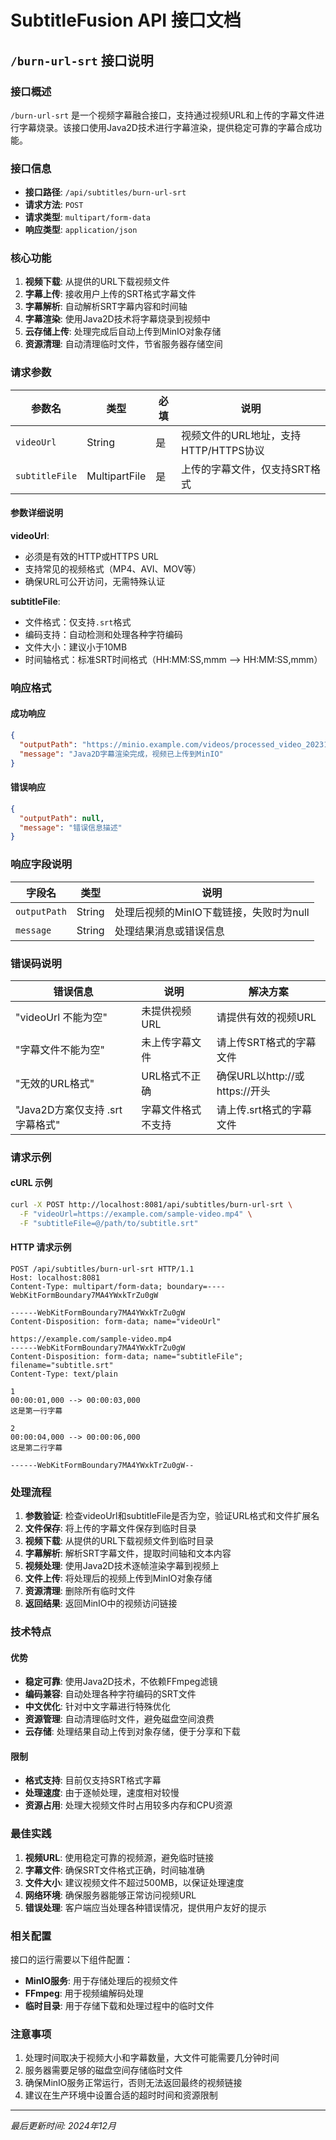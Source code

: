 # SubtitleFusion API 接口文档

## `/burn-url-srt` 接口说明

### 接口概述

`/burn-url-srt` 是一个视频字幕融合接口，支持通过视频URL和上传的字幕文件进行字幕烧录。该接口使用Java2D技术进行字幕渲染，提供稳定可靠的字幕合成功能。

### 接口信息

- **接口路径**: `/api/subtitles/burn-url-srt`
- **请求方法**: `POST`
- **请求类型**: `multipart/form-data`
- **响应类型**: `application/json`

### 核心功能

1. **视频下载**: 从提供的URL下载视频文件
2. **字幕上传**: 接收用户上传的SRT格式字幕文件
3. **字幕解析**: 自动解析SRT字幕内容和时间轴
4. **字幕渲染**: 使用Java2D技术将字幕烧录到视频中
5. **云存储上传**: 处理完成后自动上传到MinIO对象存储
6. **资源清理**: 自动清理临时文件，节省服务器存储空间

### 请求参数

| 参数名 | 类型 | 必填 | 说明 |
|--------|------|------|------|
| `videoUrl` | String | 是 | 视频文件的URL地址，支持HTTP/HTTPS协议 |
| `subtitleFile` | MultipartFile | 是 | 上传的字幕文件，仅支持SRT格式 |

#### 参数详细说明

**videoUrl**:
- 必须是有效的HTTP或HTTPS URL
- 支持常见的视频格式（MP4、AVI、MOV等）
- 确保URL可公开访问，无需特殊认证

**subtitleFile**:
- 文件格式：仅支持`.srt`格式
- 编码支持：自动检测和处理各种字符编码
- 文件大小：建议小于10MB
- 时间轴格式：标准SRT时间格式（HH:MM:SS,mmm --> HH:MM:SS,mmm）

### 响应格式

#### 成功响应

```json
{
  "outputPath": "https://minio.example.com/videos/processed_video_20231201_123456.mp4",
  "message": "Java2D字幕渲染完成，视频已上传到MinIO"
}
```

#### 错误响应

```json
{
  "outputPath": null,
  "message": "错误信息描述"
}
```

### 响应字段说明

| 字段名 | 类型 | 说明 |
|--------|------|------|
| `outputPath` | String | 处理后视频的MinIO下载链接，失败时为null |
| `message` | String | 处理结果消息或错误信息 |

### 错误码说明

| 错误信息 | 说明 | 解决方案 |
|----------|------|----------|
| "videoUrl 不能为空" | 未提供视频URL | 请提供有效的视频URL |
| "字幕文件不能为空" | 未上传字幕文件 | 请上传SRT格式的字幕文件 |
| "无效的URL格式" | URL格式不正确 | 确保URL以http://或https://开头 |
| "Java2D方案仅支持 .srt 字幕格式" | 字幕文件格式不支持 | 请上传.srt格式的字幕文件 |

### 请求示例

#### cURL 示例

```bash
curl -X POST http://localhost:8081/api/subtitles/burn-url-srt \
  -F "videoUrl=https://example.com/sample-video.mp4" \
  -F "subtitleFile=@/path/to/subtitle.srt"
```

#### HTTP 请求示例

```http
POST /api/subtitles/burn-url-srt HTTP/1.1
Host: localhost:8081
Content-Type: multipart/form-data; boundary=----WebKitFormBoundary7MA4YWxkTrZu0gW

------WebKitFormBoundary7MA4YWxkTrZu0gW
Content-Disposition: form-data; name="videoUrl"

https://example.com/sample-video.mp4
------WebKitFormBoundary7MA4YWxkTrZu0gW
Content-Disposition: form-data; name="subtitleFile"; filename="subtitle.srt"
Content-Type: text/plain

1
00:00:01,000 --> 00:00:03,000
这是第一行字幕

2
00:00:04,000 --> 00:00:06,000
这是第二行字幕

------WebKitFormBoundary7MA4YWxkTrZu0gW--
```

### 处理流程

1. **参数验证**: 检查videoUrl和subtitleFile是否为空，验证URL格式和文件扩展名
2. **文件保存**: 将上传的字幕文件保存到临时目录
3. **视频下载**: 从提供的URL下载视频文件到临时目录
4. **字幕解析**: 解析SRT字幕文件，提取时间轴和文本内容
5. **视频处理**: 使用Java2D技术逐帧渲染字幕到视频上
6. **文件上传**: 将处理后的视频上传到MinIO对象存储
7. **资源清理**: 删除所有临时文件
8. **返回结果**: 返回MinIO中的视频访问链接

### 技术特点

#### 优势
- **稳定可靠**: 使用Java2D技术，不依赖FFmpeg滤镜
- **编码兼容**: 自动处理各种字符编码的SRT文件
- **中文优化**: 针对中文字幕进行特殊优化
- **资源管理**: 自动清理临时文件，避免磁盘空间浪费
- **云存储**: 处理结果自动上传到对象存储，便于分享和下载

#### 限制
- **格式支持**: 目前仅支持SRT格式字幕
- **处理速度**: 由于逐帧处理，速度相对较慢
- **资源占用**: 处理大视频文件时占用较多内存和CPU资源

### 最佳实践

1. **视频URL**: 使用稳定可靠的视频源，避免临时链接
2. **字幕文件**: 确保SRT文件格式正确，时间轴准确
3. **文件大小**: 建议视频文件不超过500MB，以保证处理速度
4. **网络环境**: 确保服务器能够正常访问视频URL
5. **错误处理**: 客户端应当处理各种错误情况，提供用户友好的提示

### 相关配置

接口的运行需要以下组件配置：

- **MinIO服务**: 用于存储处理后的视频文件
- **FFmpeg**: 用于视频编解码处理
- **临时目录**: 用于存储下载和处理过程中的临时文件

### 注意事项

1. 处理时间取决于视频大小和字幕数量，大文件可能需要几分钟时间
2. 服务器需要足够的磁盘空间存储临时文件
3. 确保MinIO服务正常运行，否则无法返回最终的视频链接
4. 建议在生产环境中设置合适的超时时间和资源限制

---

*最后更新时间: 2024年12月*
